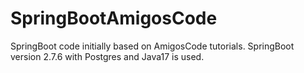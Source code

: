 # SpringBootAmigosCode

SpringBoot code initially based on AmigosCode tutorials.
SpringBoot version 2.7.6 with Postgres and Java17 is used.

